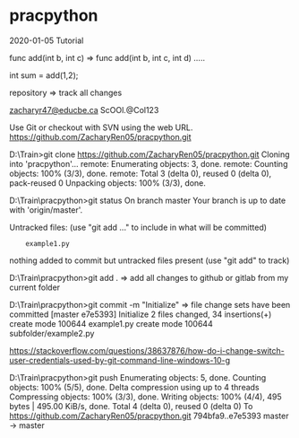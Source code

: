 # pracpython
2020-01-05 Tutorial

func add(int b, int c) => func add(int b, int c, int d)
.....


int sum = add(1,2);

repository => track all changes


zacharyr47@educbe.ca
ScOOl.@Col123

Use Git or checkout with SVN using the web URL.
https://github.com/ZacharyRen05/pracpython.git

D:\Train>git clone https://github.com/ZacharyRen05/pracpython.git
Cloning into 'pracpython'...
remote: Enumerating objects: 3, done.
remote: Counting objects: 100% (3/3), done.
remote: Total 3 (delta 0), reused 0 (delta 0), pack-reused 0
Unpacking objects: 100% (3/3), done.

D:\Train\pracpython>git status
On branch master
Your branch is up to date with 'origin/master'.

Untracked files:
  (use "git add <file>..." to include in what will be committed)

        example1.py

nothing added to commit but untracked files present (use "git add" to track)

D:\Train\pracpython>git add . => add all changes to github or gitlab from my current folder

D:\Train\pracpython>git commit -m "Initialize" => file change sets have been committed
[master e7e5393] Initialize
 2 files changed, 34 insertions(+)
 create mode 100644 example1.py
 create mode 100644 subfolder/example2.py

https://stackoverflow.com/questions/38637876/how-do-i-change-switch-user-credentials-used-by-git-command-line-windows-10-g

D:\Train\pracpython>git push
Enumerating objects: 5, done.
Counting objects: 100% (5/5), done.
Delta compression using up to 4 threads
Compressing objects: 100% (3/3), done.
Writing objects: 100% (4/4), 495 bytes | 495.00 KiB/s, done.
Total 4 (delta 0), reused 0 (delta 0)
To https://github.com/ZacharyRen05/pracpython.git
   794bfa9..e7e5393  master -> master
